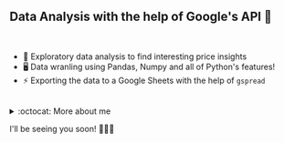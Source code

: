 
## <strong>Data Analysis with the help of Google's API</strong> :herb:

<br/>

- :rocket: Exploratory data analysis to find interesting price insights
- 🖥️ Data wranling using Pandas, Numpy and all of Python's features! 
- :zap: Exporting the data to a Google Sheets with the help of ```gspread```

<br/>

<details>
  <summary>:octocat: More about me</summary>
  <br/>
  Nothing important to be seen. Just the data in the repo, I'm not that important. But... You if you're curious... Just [click.] 
  <br/>
  <br/>
  
  [<img align="left" alt="LinkedIn Félix" width="22px" src="https://cdn.jsdelivr.net/npm/simple-icons@v3/icons/linkedin.svg"/>][linkedinfelix]
  [<img align="left" alt="GitHub logo" width="22px" src="https://cdn.jsdelivr.net/npm/simple-icons@v3/icons/github.svg"/>][githubfelix]

  <br/>

</details>

I'll be seeing you soon! :rocket::rocket::rocket:

<!-- Felix links -->

[linkedinfelix]: https://linkedin.com/in/felix-hernandez-vieyra
[githubfelix]: https://github.com/Felix-Hz
[click.]: https://www.youtube.com/watch?v=dQw4w9WgXcQ
